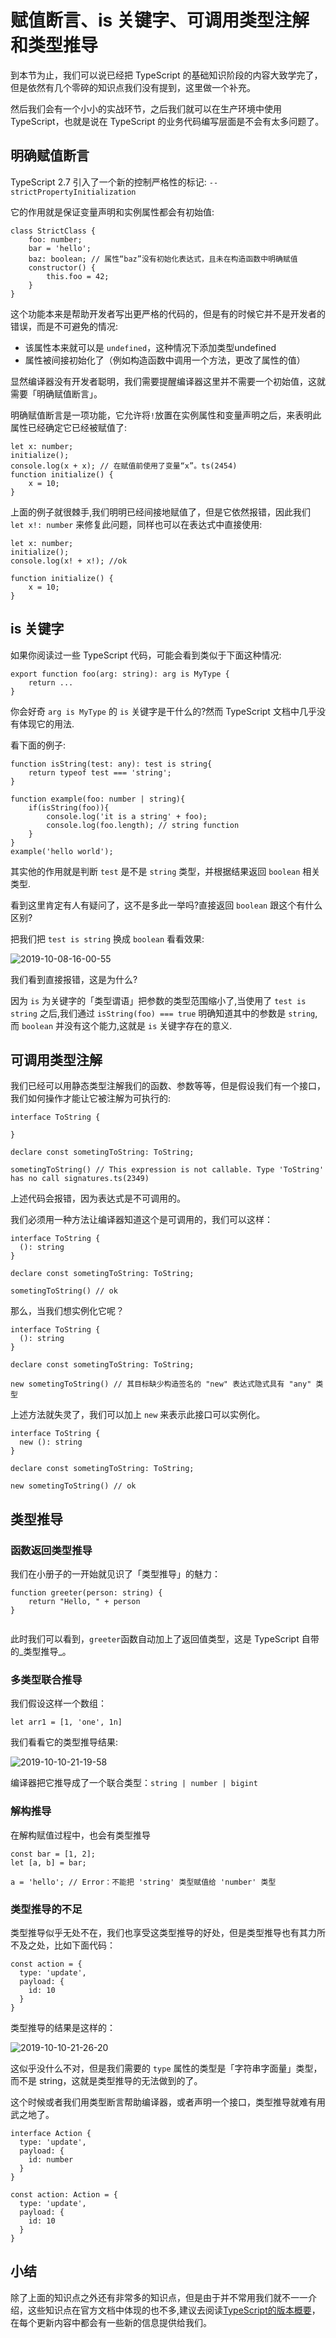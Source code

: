 # 赋值断言、is 关键字、可调用类型注解和类型推导

到本节为止，我们可以说已经把 TypeScript 的基础知识阶段的内容大致学完了，但是依然有几个零碎的知识点我们没有提到，这里做一个补充。

然后我们会有一个小小的实战环节，之后我们就可以在生产环境中使用 TypeScript，也就是说在 TypeScript 的业务代码编写层面是不会有太多问题了。

## 明确赋值断言

TypeScript 2.7 引入了一个新的控制严格性的标记: `--strictPropertyInitialization`

它的作用就是保证变量声明和实例属性都会有初始值:

```
class StrictClass {
    foo: number;
    bar = 'hello';
    baz: boolean; // 属性“baz”没有初始化表达式，且未在构造函数中明确赋值
    constructor() {
        this.foo = 42;
    }
}

```

这个功能本来是帮助开发者写出更严格的代码的，但是有的时候它并不是开发者的错误，而是不可避免的情况:

*   该属性本来就可以是 `undefined`，这种情况下添加类型undefined
*   属性被间接初始化了（例如构造函数中调用一个方法，更改了属性的值）

显然编译器没有开发者聪明，我们需要提醒编译器这里并不需要一个初始值，这就需要「明确赋值断言」。

明确赋值断言是一项功能，它允许将`!`放置在实例属性和变量声明之后，来表明此属性已经确定它已经被赋值了:

```
let x: number;
initialize();
console.log(x + x); // 在赋值前使用了变量“x”。ts(2454)
function initialize() {
    x = 10;
}

```

上面的例子就很棘手,我们明明已经间接地赋值了，但是它依然报错，因此我们 `let x!: number` 来修复此问题，同样也可以在表达式中直接使用:

```
let x: number;
initialize();
console.log(x! + x!); //ok

function initialize() {
    x = 10;
}

```

## is 关键字

如果你阅读过一些 TypeScript 代码，可能会看到类似于下面这种情况:

```
export function foo(arg: string): arg is MyType {
    return ...
}

```

你会好奇 `arg is MyType` 的 `is` 关键字是干什么的?然而 TypeScript 文档中几乎没有体现它的用法.

看下面的例子:

```
function isString(test: any): test is string{
    return typeof test === 'string';
}

function example(foo: number | string){
    if(isString(foo)){
        console.log('it is a string' + foo);
        console.log(foo.length); // string function
    }
}
example('hello world');

```

其实他的作用就是判断 `test` 是不是 `string` 类型，并根据结果返回 `boolean` 相关类型.

看到这里肯定有人有疑问了，这不是多此一举吗?直接返回 `boolean` 跟这个有什么区别?

把我们把 `test is string` 换成 `boolean` 看看效果:

![2019-10-08-16-00-55](https://user-gold-cdn.xitu.io/2019/10/11/16dbb1378749a2c3?w=656&h=271&f=png&s=54337)

我们看到直接报错，这是为什么?

因为 `is` 为关键字的「类型谓语」把参数的类型范围缩小了,当使用了 `test is string` 之后,我们通过 `isString(foo) === true` 明确知道其中的参数是 `string`,而 `boolean` 并没有这个能力,这就是 `is` 关键字存在的意义.

## 可调用类型注解

我们已经可以用静态类型注解我们的函数、参数等等，但是假设我们有一个接口，我们如何操作才能让它被注解为可执行的:

```
interface ToString {
  
}

declare const sometingToString: ToString;

sometingToString() // This expression is not callable. Type 'ToString' has no call signatures.ts(2349)

```

上述代码会报错，因为表达式是不可调用的。

我们必须用一种方法让编译器知道这个是可调用的，我们可以这样：

```
interface ToString {
  (): string
}

declare const sometingToString: ToString;

sometingToString() // ok

```

那么，当我们想实例化它呢？

```
interface ToString {
  (): string
}

declare const sometingToString: ToString;

new sometingToString() // 其目标缺少构造签名的 "new" 表达式隐式具有 "any" 类型

```

上述方法就失灵了，我们可以加上 `new` 来表示此接口可以实例化。

```
interface ToString {
  new (): string
}

declare const sometingToString: ToString;

new sometingToString() // ok

```

## 类型推导

### 函数返回类型推导

我们在小册子的一开始就见识了「类型推导」的魅力：

```
function greeter(person: string) {
    return "Hello, " + person
}


```

此时我们可以看到，`greeter`函数自动加上了返回值类型，这是 TypeScript 自带的_类型推导_。

### 多类型联合推导

我们假设这样一个数组：

```
let arr1 = [1, 'one', 1n]

```

我们看看它的类型推导结果:

![2019-10-10-21-19-58](https://user-gold-cdn.xitu.io/2019/10/11/16dbb137881d5426?w=424&h=70&f=png&s=10757)

编译器把它推导成了一个联合类型：`string | number | bigint`

### 解构推导

在解构赋值过程中，也会有类型推导

```
const bar = [1, 2];
let [a, b] = bar;

a = 'hello'; // Error：不能把 'string' 类型赋值给 'number' 类型

```

### 类型推导的不足

类型推导似乎无处不在，我们也享受这类型推导的好处，但是类型推导也有其力所不及之处，比如下面代码：

```
const action = {
  type: 'update',
  payload: {
    id: 10
  }
}

```

类型推导的结果是这样的：

![2019-10-10-21-26-20](https://user-gold-cdn.xitu.io/2019/10/11/16dbb13788437699?w=170&h=134&f=png&s=10697)

这似乎没什么不对，但是我们需要的 `type` 属性的类型是「字符串字面量」类型，而不是 string，这就是类型推导的无法做到的了。

这个时候或者我们用类型断言帮助编译器，或者声明一个接口，类型推导就难有用武之地了。

```
interface Action {
  type: 'update',
  payload: {
    id: number
  }
}

const action: Action = {
  type: 'update',
  payload: {
    id: 10
  }
}

```

## 小结

除了上面的知识点之外还有非常多的知识点，但是由于并不常用我们就不一一介绍，这些知识点在官方文档中体现的也不多,建议去阅读[TypeScript的版本概要](https://www.typescriptlang.org/docs/handbook/release-notes/overview.html)，在每个更新内容中都会有一些新的信息提供给我们。